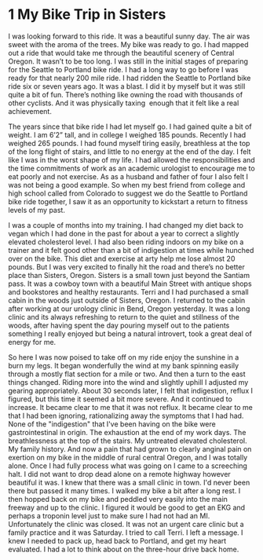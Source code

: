 # 1 My Bike Trip in Sisters

I was looking forward to this ride. It was a beautiful sunny day. The air was sweet with the aroma of the trees. My bike was ready to go. I had mapped out a ride that would take me through the beautiful scenery of Central Oregon. It wasn’t to be too long. I was still in the initial stages of preparing for the Seattle to Portland bike ride. I had a long way to go before I was ready for that nearly 200 mile ride. I had ridden the Seattle to Portland bike ride six or seven years ago. It was a blast. I did it by myself but it was still quite a bit of fun. There’s nothing like owning the road with thousands of other cyclists. And it was physically taxing  enough that it felt like a real achievement.

The years since that bike ride I had let myself go. I had gained quite a bit of weight. I am 6’2” tall, and in college I weighed 185 pounds. Recently I had weighed 265 pounds. I had found myself tiring easily, breathless at the top of the long flight of stairs, and little to no energy at the end of the day. I felt like I was in the worst shape of my life. I had allowed the responsibilities and the time commitments of work as an academic urologist to encourage me to eat poorly and not exercise. As as a husband and father of four I also felt I was not being a good example. So when my best friend from college and high school called from Colorado to suggest we do the Seattle to Portland bike ride together, I saw it as an opportunity to kickstart a return to fitness levels of my past.

I was a couple of months into my training. I had changed my diet back to vegan which I had done in the past for about a year to correct a slightly elevated cholesterol level. I had also been riding indoors on my bike on a trainer and it felt good other than a bit of indigestion at times while hunched over on the bike. This diet and exercise at arty help me lose almost 20 pounds. But I was very excited to finally hit the road and there’s no better place than Sisters, Oregon. Sisters is a small town just beyond the Santiam pass. It was a cowboy town with a beautiful Main Street with antique shops and bookstores and healthy restaurants. Terri and I had purchased a small cabin in the woods just outside of Sisters, Oregon. I returned to the cabin after working at our urology clinic in Bend, Oregon yesterday. It was a long clinic and its always refreshing to return to the quiet and stillness of the woods, after having spent the day pouring myself out to the patients something I really enjoyed but being a natural introvert, took a great deal of energy for me.

So here I was now poised to take off on my ride enjoy the sunshine in a burn my legs. It began wonderfully the wind at my bank spinning easily through a mostly flat section for a mile or two. And then a turn to the east things changed. Riding more into the wind and slightly uphill I adjusted my gearing appropriately. About 30 seconds later, I felt that indigestion, reflux I figured, but this time it seemed a bit more severe. And it continued to increase. It became clear to me that it was not reflux. It became clear to me that I had been ignoring, rationalizing away the symptoms that I had had. None of the "indigestion" that I've been having on the bike were gastrointestinal in origin. The exhaustion at the end of my work days. The breathlessness at the top of the stairs. My untreated elevated cholesterol. My family history. And now a pain that had grown to clearly anginal pain on exertion on my bike in the middle of rural central Oregon, and I was totally alone. Once I had fully process what was going on I came to a screeching halt. I did not want to drop dead alone on a remote highway however beautiful it was. I knew that there was a small clinic in town. I'd never been there but passed it many times. I walked my bike a bit after a long rest. I then hopped back on my bike and peddled very easily into the main freeway and up to the clinic. I figured it would be good to get an EKG and perhaps a troponin level just to make sure I had not had an MI. Unfortunately the clinic was closed. It was not an urgent care clinic but a family practice and it was Saturday. I tried to call Terri. I left a message. I knew I needed to pack up, head back to Portland, and get my heart evaluated. I had a lot to think about on the three-hour drive back home.
